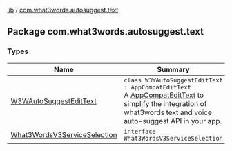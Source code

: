 [lib](../index.md) / [com.what3words.autosuggest.text](./index.md)

## Package com.what3words.autosuggest.text

### Types

| Name | Summary |
|---|---|
| [W3WAutoSuggestEditText](-w3-w-auto-suggest-edit-text/index.md) | `class W3WAutoSuggestEditText : AppCompatEditText`<br>A [AppCompatEditText](#) to simplify the integration of what3words text and voice auto-suggest API in your app. |
| [What3WordsV3ServiceSelection](-what3-words-v3-service-selection/index.md) | `interface What3WordsV3ServiceSelection` |
